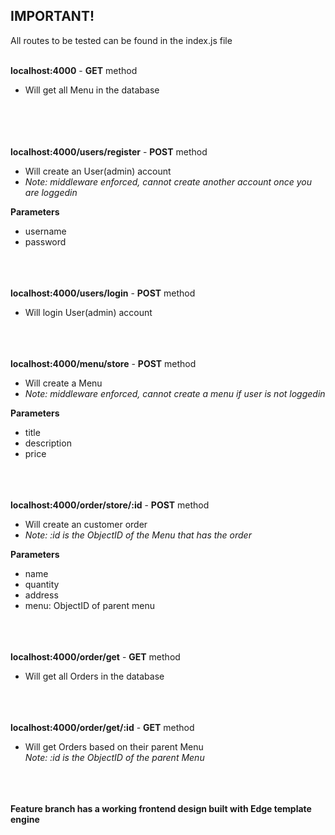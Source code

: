 ## IMPORTANT!

All routes to be tested can be found in the index.js file<br/><br/>

**localhost:4000** - **GET** method
* Will get all Menu in the database<br/><br/><br/><br/><br/>


**localhost:4000/users/register** - **POST** method
* Will create an User(admin) account        
* *Note: middleware enforced, cannot create another account once you are loggedin*

**Parameters**
* username
* password<br/><br/><br/><br/>


**localhost:4000/users/login** - **POST** method
* Will login User(admin) account<br/><br/><br/><br/>


**localhost:4000/menu/store** - **POST** method
* Will create a Menu        
* *Note: middleware enforced, cannot create a menu if user is not loggedin*

**Parameters**
* title
* description
* price<br/><br/><br/><br/>


**localhost:4000/order/store/:id** - **POST** method
* Will create an customer order        
* *Note: :id is the ObjectID of the Menu that has the order*

**Parameters**
* name
* quantity
* address
* menu: ObjectID of parent menu<br/><br/><br/><br/>


**localhost:4000/order/get** - **GET** method
* Will get all Orders in the database<br/><br/><br/><br/>

**localhost:4000/order/get/:id** - **GET** method
* Will get Orders based on their parent Menu  
*Note: :id is the ObjectID of the parent Menu*<br/><br/><br/><br/>


**Feature branch has a working frontend design built with Edge template engine**


